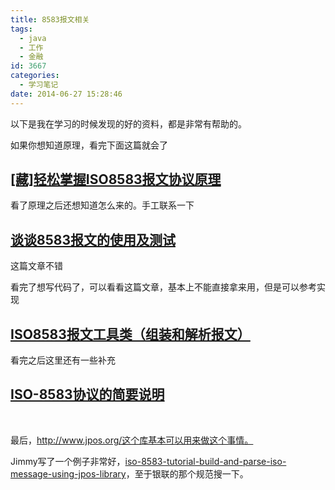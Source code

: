 ```yaml
---
title: 8583报文相关
tags:
  - java
  - 工作
  - 金融
id: 3667
categories:
  - 学习笔记
date: 2014-06-27 15:28:46
---
```


以下是我在学习的时候发现的好的资料，都是非常有帮助的。

如果你想知道原理，看完下面这篇就会了

## [[藏]轻松掌握ISO8583报文协议原理](http://leaver.me/archives/3663.html)

看了原理之后还想知道怎么来的。手工联系一下

## [谈谈8583报文的使用及测试](http://blog.sina.com.cn/s/blog_4c925dca010178pt.html)

这篇文章不错

看完了想写代码了，可以看看这篇文章，基本上不能直接拿来用，但是可以参考实现

## <span class="link_title">[ ISO8583报文工具类（组装和解析报文） ](http://blog.csdn.net/lushuaiyin/article/details/14390725)</span>

看完之后这里还有一些补充

## [ISO-8583协议的简要说明](http://blog.sina.com.cn/s/blog_6182547f01014p02.html)

&nbsp;

最后，http://www.jpos.org/这个库基本可以用来做这个事情。

Jimmy写了一个例子非常好，[iso-8583-tutorial-build-and-parse-iso-message-using-jpos-library](http://jimmod.com/blog/2011/07/jimmys-blog-iso-8583-tutorial-build-and-parse-iso-message-using-jpos-library/)，至于银联的那个规范搜一下。

&nbsp;